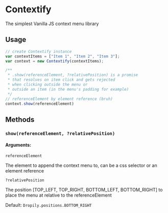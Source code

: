 # Contextify
The simplest Vanilla JS context menu library

## Usage
```javascript
// create Contextify instance
var contextItems = ["Item 1", "Item 2", "Item 3"];
var context = new Contextify(contextItems);

/** 
 * .show(referenceElement, ?relativePosition) is a promise 
 * that resolves on item click and gets rejected
 * when clicking outside the menu or
 * outside an item (in the menu's padding for example)
 */
// referenceElement by element reference (bruh)
context.show(referenceElement)

```

## Methods
### ```show(referenceElement, ?relativePosition)```
#### Arguments:
```referenceElement```

The element to append the context menu to, can be a css selector or an element reference

```?relativePosition```

The position [TOP_LEFT, TOP_RIGHT, BOTTOM_LEFT, BOTTOM_RIGHT] to place the menu at relative to the referenceElement

Default: ```Dropily.positions.BOTTOM_RIGHT```
